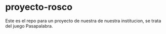 # proyecto-rosco

Este es el repo para un proyecto de nuestra de nuestra institucion, se trata del juego Pasapalabra.
